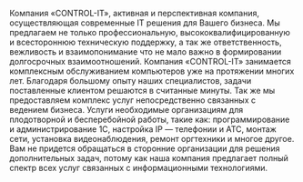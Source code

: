 Компания «CONTROL-IT», активная и перспективная компания, осуществляющая современные IT решения для Вашего бизнеса.
Мы предлагаем не только профессиональную, высококвалифицированную и всестороннюю техническую поддержку, а так же ответственность, вежливость и взаимопонимание что не мало важно в формировании долгосрочных взаимоотношений.
Компания «CONTROL-IT» занимается комплексным обслуживанием компьютеров уже на протяжении многих лет. Благодаря большому опыту наших специалистов, задачи поставленные клиентом решаются в считанные минуты. Так же мы предоставляем комплекс услуг непосредственно связанных с ведением бизнеса. Услуги необходимые организациям для плодотворной и бесперебойной работы, такие как: программирование и администрирование 1С, настройка IP — телефонии и АТС, монтаж сети, установка видеонаблюдения, ремонт оргтехники и многое другое. Вам не придется обращаться в сторонние организации для решения дополнительных задач, потому как наша компания предлагает полный спектр всех услуг связанных с информационными технологиями.
